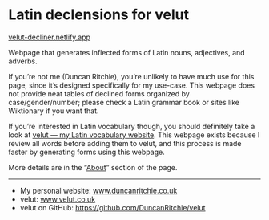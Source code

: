 # Latin declensions for velut
[velut-decliner.netlify.app](https://velut-decliner.netlify.app)

Webpage that generates inflected forms of Latin nouns, adjectives, and adverbs.

If you’re not me (Duncan Ritchie), you’re unlikely to have much use for this page, since it’s designed specifically for my use-case. This webpage does not provide neat tables of declined forms organized by case/gender/number; please check a Latin grammar book or sites like Wiktionary if you want that.

If you’re interested in Latin vocabulary though, you should definitely take a look at [velut — my Latin vocabulary website](https://www.velut.co.uk). This webpage exists because I review all words before adding them to velut, and this process is made faster by generating forms using this webpage.

More details are in the “[About](https://velut-decliner.netlify.app/#about)” section of the page.

------

* My personal website: www.duncanritchie.co.uk
* velut: www.velut.co.uk
* velut on GitHub: https://github.com/DuncanRitchie/velut
